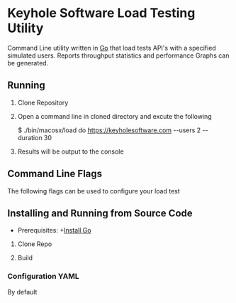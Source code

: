 # Keyhole Software Load Testing Utility

Command Line utility written in [Go](https://go.dev) that load tests API's with a specified simulated users. Reports throughput statistics and performance Graphs can be generated. 

## Running 

1. Clone Repository 

2. Open a command line in cloned directory and excute the following

    $ ./bin/macosx/load do https://keyholesoftware.com --users 2 --duration 30 

3. Results will be output to the console 

## Command Line Flags 

The following flags can be used to configure your load test 


    






## Installing and Running from Source Code

- Prerequisites: +[Install Go](https://go.dev/doc/install) 

1. Clone Repo 

2. Build 



### Configuration YAML 

By default 


